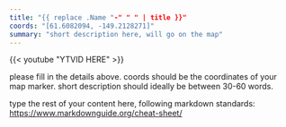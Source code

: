 ```yaml
---
title: "{{ replace .Name "-" " " | title }}"
coords: "[61.6082094, -149.2128271]"
summary: "short description here, will go on the map"
---
```


{{< youtube "YTVID HERE" >}}

please fill in the details above. coords should be the coordinates of your map marker. short description should ideally be between 30-60 words. 

type the rest of your content here, following markdown standards: https://www.markdownguide.org/cheat-sheet/